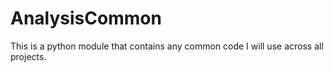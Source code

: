 # AnalysisCommon

This is a python module that contains any common code I will
use across all projects.
